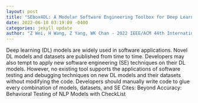 ```yaml
--- 
layout: post 
title: "SEbox4DL: A Modular Software Engineering Toolbox for Deep Learning Models" 
date: 2022-06-18 03:19:09 -0400 
categories: jekyll update 
author: "Z Wei, H Wang, Z Yang, WK Chan - 2022 IEEE/ACM 44th International Conference on , 2022" 
--- 
```

Deep learning (DL) models are widely used in software applications. Novel DL models and datasets are published from time to time. Developers may also tempt to apply new software engineering (SE) techniques on their DL models. However, no existing tool supports the applications of software testing and debugging techniques on new DL models and their datasets without modifying the code. Developers should manually write code to glue every combination of models, datasets, and SE Cites: Beyond Accuracy: Behavioral Testing of NLP Models with CheckList